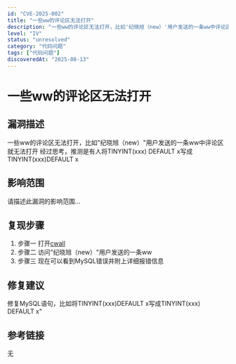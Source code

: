 ```yaml
---
id: "CVE-2025-002"
title: "一些ww的评论区无法打开"
description: "一些ww的评论区无法打开，比如'纪晓旭（new）'用户发送的一条ww中评论区就无法打开"
level: "IV"
status: "unresolved"
category: "代码问题"
tags: ["代码问题"]
discoveredAt: "2025-08-13"
---
```


# 一些ww的评论区无法打开

## 漏洞描述

一些ww的评论区无法打开，比如"纪晓旭（new）"用户发送的一条ww中评论区就无法打开
经过思考，推测是有人将TINYINT(xxx) DEFAULT x写成TINYINT(xxx)DEFAULT x

## 影响范围

请描述此漏洞的影响范围...

## 复现步骤

1. 步骤一 打开[cwall](https://cwall.xyz)
2. 步骤二 访问"纪晓旭（new）"用户发送的一条ww
3. 步骤三 现在可以看到MySQL错误并附上详细报错信息

## 修复建议

修复MySQL语句，比如将TINYINT(xxx)DEFAULT x写成TINYINT(xxx) DEFAULT x"

## 参考链接

无
